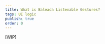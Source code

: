 ```yaml
---
title: What is Baleada Listenable Gestures?
tags: UI logic
publish: true
order: 0
---
```


[WIP]

<!-- Baleada Listenable Gestures is a collection of [factory functions](https://www.youtube.com/watch?v=ImwrezYhw4w) that return "gesture recognizers".

These recognizers are simply JavaScript objects with properties that handle DOM events and recognize whether or not the events form a [gesture](/docs/gesture#what-is-a-gesture).

Under the hood, each function in Baleada Listenable Gestures is composed using [Baleada Gesture](/docs/gesture)'s `gesture` function and can
Each Baleada Listenable Gestures are designed to be passed to Baleada Logic's [`Listenable`](/docs/logic/classes/Listenable) class.

:::
## A note, before you dive in
:::

Baleada Listenable Gestures was designed and written during the development of the [`Listenable`](/docs/logic/classes/listenable) class in Baleada Logic




:::
## Installation
:::

:::
```bash
npm i @baleada/listenable-gestures
```
:::


:::
## Usage
:::

To get started, you'll import one of the Baleada Listenable Gestures from the entry file:

:::
```js
import { swipe } from '@baleada/listenable-gestures'
```
:::

The asset you import is actually not the gesture recognizer iteself, but is actually an object that you should pass directly to the `gesture` option of the `Listenable` constructor:

:::
```js
import { swipe } from '@baleada/listenable-gestures'
import { Listenable } from '@baleada/logic'

const instance = new Listenable ('swipe', { gesture: swipe })

Object.keys(swipe) // -> ['factory', 'events', 'recognized']
```
:::

If there's ever a scenario where you want to import one of the factory functions directly, you can access them as named exports from the `factories.js` file at the root of `@baleada/listenable-gestures`:

:::
```js
import { swipe } from '@baleada/listenable-gestures/factories'
```
:::

Each factory function accepts one optional parameter: an object whose key/value pairs customize the behavior of the recognizer that the function returns.

:::
```js
import { taps } from '@baleada/listenable-gestures/factories'

const recognizer = taps({ minTaps: 2 }) // Recognizes a double tap
```
:::

When you're using `Listenable`, pass your options object to the `gesture` property of the `listen` method's second argument.

:::
```js
import { taps as gesture } from '@baleada/listenable-gestures'
import { Listenable } from '@baleada/logic'

const taps = new Listenable ('taps', { gesture })

taps.listen(myListener, {
  gesture: { minTaps: 2 },
})
```
::: -->

<!-- A good way to increase code clarity is to name the `Listenable` instance after the event type you're listening for. If you want to do that, simply use your import statement to change the name of the import.

This example changes `swipe` to `gesture` and uses destructuring to pass it to the `Listenable` constructor:

:::
```js
import { swipe as gesture } from '@baleada/listenable-gestures'
import { Listenable } from '@baleada/logic'

const swipe = new Listenable ('swipe', { gesture })

// Your other code will be more explicit:
swipe.listen(...)
```
::: -->






<!-- :::
## Language, compilation, browser support, and dependencies
:::

Baleada Listenable Gestures are written in modern JavaScript and compiled by [Babel](https://babeljs.io) to work in browsers that are used by more than 0.5% of global web visitors AND have had official support or updates in the past 24 months.

To allow for [tree-shaking](https://webpack.js.org/guides/tree-shaking/), Baleada Listenable Gesture's compiled code has no side effects and uses [`import`](https://developer.mozilla.org/en-US/docs/Web/JavaScript/Reference/Statements/import) and [`export`](https://developer.mozilla.org/en-US/docs/Web/JavaScript/Reference/Statements/export) instead of [`require()`](https://nodejs.org/api/modules.html#modules_require_id) and [`module.exports`](https://nodejs.org/api/modules.html#modules_module_exports).

Baleada Listenable Gesture's only dependency is Baleada Gesture. -->

